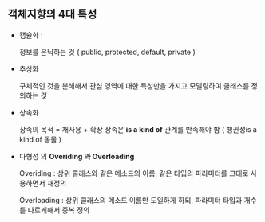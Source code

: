 ## 객체지향의 4대 특성

- 캡슐화 :

  정보를 은닉하는 것 ( public, protected, default, private )
- 추상화

  구체적인 것을 분해해서 관심 영역에 대한 특성만을 가지고 모델링하여 클래스를 정의하는 것
- 상속화

  상속의 목적 = 재사용 + 확장
  상속은 **is a kind of** 관계를 만족해야 함 ( 팽귄성is a kind of 동물 )
- 다형성
의
  **Overiding 과 Overloading**

  Overiding : 상위 클래스와 같은 메소드의 이름, 같은 타입의 파라미터를 그대로 사용하면서 재정의

  Overloading : 상위 클래스의 메소드 이름만 도일하게 하되, 파라미터 타입과 개수를 다르게해서 중복 정의
